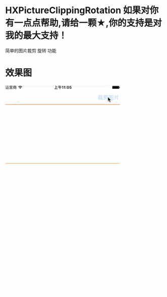 # HXPictureClippingRotation 如果对你有一点点帮助,请给一颗★,你的支持是对我的最大支持！
简单的图片裁剪 旋转 功能

# 效果图
![image](https://github.com/huangxuan518/HXPictureClippingRotation/blob/master/HXPictureClippingRotation/shili.gif)


